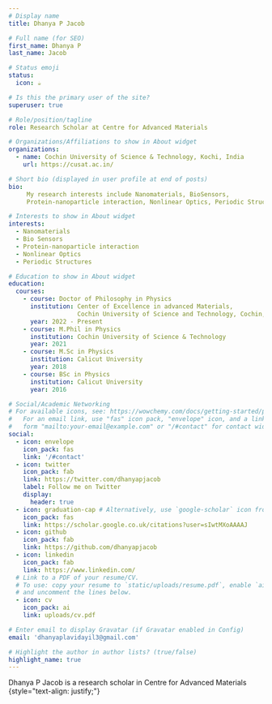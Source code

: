 ```yaml
---
# Display name
title: Dhanya P Jacob

# Full name (for SEO)
first_name: Dhanya P
last_name: Jacob

# Status emoji
status:
  icon: ☕️

# Is this the primary user of the site?
superuser: true

# Role/position/tagline
role: Research Scholar at Centre for Advanced Materials

# Organizations/Affiliations to show in About widget
organizations:
  - name: Cochin University of Science & Technology, Kochi, India
    url: https://cusat.ac.in/

# Short bio (displayed in user profile at end of posts)
bio:
     My research interests include Nanomaterials, BioSensors,           
     Protein-nanoparticle interaction, Nonlinear Optics, Periodic Structures.

# Interests to show in About widget
interests:
  - Nanomaterials
  - Bio Sensors
  - Protein-nanoparticle interaction
  - Nonlinear Optics
  - Periodic Structures 

# Education to show in About widget
education:
  courses:
    - course: Doctor of Philosophy in Physics
      institution: Center of Excellence in advanced Materials,
                   Cochin University of Science and Technology, Cochin, Kerala,India
      year: 2022 - Present
    - course: M.Phil in Physics
      institution: Cochin University of Science & Technology
      year: 2021
    - course: M.Sc in Physics
      institution: Calicut University
      year: 2018
    - course: BSc in Physics
      institution: Calicut University
      year: 2016

# Social/Academic Networking
# For available icons, see: https://wowchemy.com/docs/getting-started/page-builder/#icons
#   For an email link, use "fas" icon pack, "envelope" icon, and a link in the
#   form "mailto:your-email@example.com" or "/#contact" for contact widget.
social:
  - icon: envelope
    icon_pack: fas
    link: '/#contact'
  - icon: twitter
    icon_pack: fab
    link: https://twitter.com/dhanyapjacob
    label: Follow me on Twitter
    display:
      header: true
  - icon: graduation-cap # Alternatively, use `google-scholar` icon from `ai` icon pack
    icon_pack: fas
    link: https://scholar.google.co.uk/citations?user=sIwtMXoAAAAJ
  - icon: github
    icon_pack: fab
    link: https://github.com/dhanyapjacob
  - icon: linkedin
    icon_pack: fab
    link: https://www.linkedin.com/
  # Link to a PDF of your resume/CV.
  # To use: copy your resume to `static/uploads/resume.pdf`, enable `ai` icons in `params.yaml`,
  # and uncomment the lines below.
  - icon: cv
    icon_pack: ai
    link: uploads/cv.pdf

# Enter email to display Gravatar (if Gravatar enabled in Config)
email: 'dhanyaplavidayil3@gmail.com'

# Highlight the author in author lists? (true/false)
highlight_name: true
---
```


Dhanya P Jacob is a research scholar in Centre for Advanced Materials
{style="text-align: justify;"}
